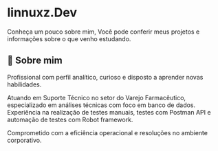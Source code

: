 # linnuxz.Dev

Conheça um pouco sobre mim, Você pode conferir meus projetos e informações sobre o que venho estudando.


## 🚀 Sobre mim

Profissional com perfil analítico, curioso e disposto a aprender novas habilidades.

Atuando em Suporte Técnico no setor do Varejo Farmacêutico, especializado em análises técnicas com foco em banco de dados. Experiência na realização de testes manuais, testes com Postman API e automação de testes com Robot framework.

Comprometido com a eficiência operacional e resoluções no ambiente corporativo.
